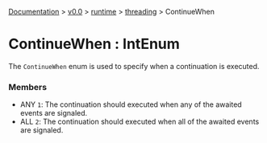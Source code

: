 [Documentation](/docs/documentation.md) >
 [v0.0](/docs/0.0/version.md) >
  [runtime](/docs/0.0/runtime/module.md) >
   [threading](/docs/0.0/runtime/threading/module.md) >
    ContinueWhen

# ContinueWhen : IntEnum

The `ContinueWhen` enum is used to specify when a continuation is executed.

### Members

- ANY `1`: The continuation should executed when any of the awaited events are signaled.
- ALL `2`: The continuation should executed when all of the awaited events are signaled.